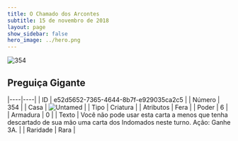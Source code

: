 ```yaml
---
title: O Chamado dos Arcontes
subtitle: 15 de novembro de 2018
layout: page
show_sidebar: false
hero_image: ../hero.png
---
```


![354](https://cdn.keyforgegame.com/media/card_front/pt/341_354_9QP6FJMQC6W8_pt.png)

## Preguiça Gigante

|----|----|
| ID | e52d5652-7365-4644-8b7f-e929035ca2c5 |
| Número | 354 |
| Casa | ![Untamed](https://archonarcana.com/images/thumb/b/bd/Untamed.png/22px-Untamed.png "Indomados") |
| Tipo | Criatura |
| Atributos | Fera |
| Poder | 6 |
| Armadura | 0 |
| Texto | Você não pode usar esta carta a menos que tenha descartado de sua mão uma carta dos Indomados neste turno. Ação: Ganhe 3A. |
| Raridade | Rara |
